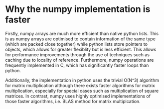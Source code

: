 # Why the numpy implementation is faster

Firstly, numpy arrays are much more efficient than native python lists. This is as numpy arrays are optimised to contain information of the same type (which are packed close together) while python lists store pointers to objects, which allows for greater flexiblity but is less efficient. This allows for performance improvements through the use of techniques such as caching due to locality of reference. Furthermore, numpy operations are frequently implemented in C, which has significantly faster loops than python.

Additionally, the implementation in python uses the trivial O(N^3) algorithm for matrix multiplication although there exists faster algorithms for matrix multiplication, especially for special cases such as multiplication of square matrices. In contrast, numpy uses highly optimised implementations of those faster algorithms, i.e. BLAS method for matrix multiplcation.
